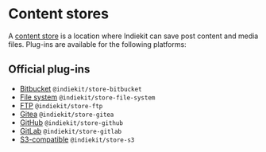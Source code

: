 # Content stores

A [content store](../../concepts#content-store) is a location where Indiekit can save post content and media files. Plug-ins are available for the following platforms:

## Official plug-ins

- [Bitbucket](bitbucket.md) `@indiekit/store-bitbucket`
- [File system](file-system.md) `@indiekit/store-file-system`
- [FTP](ftp.md) `@indiekit/store-ftp`
- [Gitea](gitea.md) `@indiekit/store-gitea`
- [GitHub](github.md) `@indiekit/store-github`
- [GitLab](gitlab.md) `@indiekit/store-gitlab`
- [S3-compatible](s3.md) `@indiekit/store-s3`
